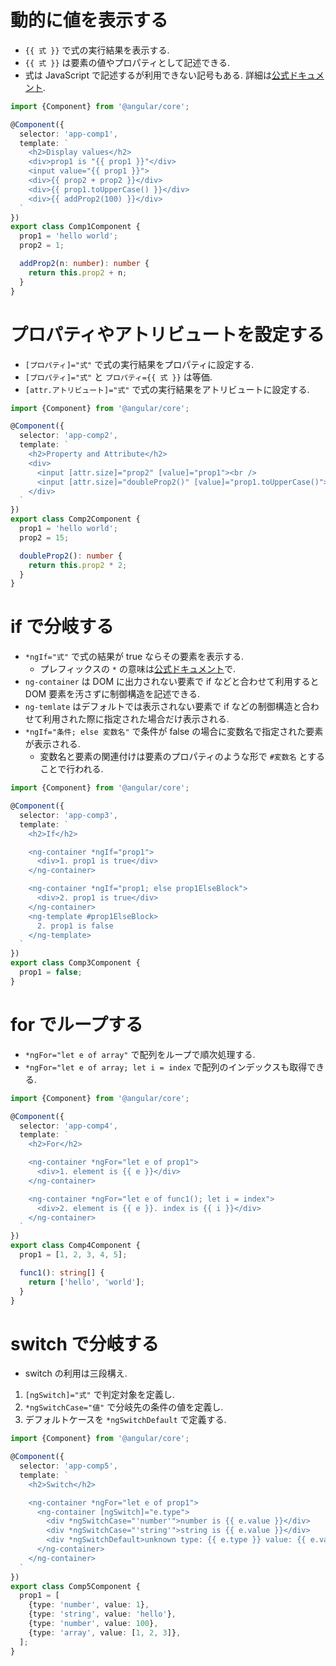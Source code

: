
# 動的に値を表示する

* `{{ 式 }}` で式の実行結果を表示する.
* `{{ 式 }}` は要素の値やプロパティとして記述できる.
* 式は JavaScript で記述するが利用できない記号もある. 詳細は[公式ドキュメント](https://angular.io/guide/template-syntax#template-expressions).

```src/app/comp1.component.ts
import {Component} from '@angular/core';

@Component({
  selector: 'app-comp1',
  template: `
    <h2>Display values</h2>
    <div>prop1 is "{{ prop1 }}"</div>
    <input value="{{ prop1 }}">
    <div>{{ prop2 + prop2 }}</div>
    <div>{{ prop1.toUpperCase() }}</div>
    <div>{{ addProp2(100) }}</div>
  `
})
export class Comp1Component {
  prop1 = 'hello world';
  prop2 = 1;

  addProp2(n: number): number {
    return this.prop2 + n;
  }
}
```

# プロパティやアトリビュートを設定する

* `[プロパティ]="式"` で式の実行結果をプロパティに設定する.
* `[プロパティ]="式"` と `プロパティ={{ 式 }}` は等価.
* `[attr.アトリビュート]="式"` で式の実行結果をアトリビュートに設定する.

```src/app/comp2.component.ts
import {Component} from '@angular/core';

@Component({
  selector: 'app-comp2',
  template: `
    <h2>Property and Attribute</h2>
    <div>
      <input [attr.size]="prop2" [value]="prop1"><br />
      <input [attr.size]="doubleProp2()" [value]="prop1.toUpperCase()">
    </div>
  `
})
export class Comp2Component {
  prop1 = 'hello world';
  prop2 = 15;

  doubleProp2(): number {
    return this.prop2 * 2;
  }
}
```

# if で分岐する

* `*ngIf="式"` で式の結果が true ならその要素を表示する.
  * プレフィックスの `*` の意味は[公式ドキュメント](https://angular.io/guide/structural-directives#the-asterisk--prefix)で.
* `ng-container` は DOM に出力されない要素で if などと合わせて利用すると DOM 要素を汚さずに制御構造を記述できる.
* `ng-temlate` はデフォルトでは表示されない要素で if などの制御構造と合わせて利用された際に指定された場合だけ表示される.
* `*ngIf="条件; else 変数名"` で条件が false の場合に変数名で指定された要素が表示される.
  * 変数名と要素の関連付けは要素のプロパティのような形で `#変数名` とすることで行われる.

```src/app/comp3.component.ts
import {Component} from '@angular/core';

@Component({
  selector: 'app-comp3',
  template: `
    <h2>If</h2>

    <ng-container *ngIf="prop1">
      <div>1. prop1 is true</div>
    </ng-container>

    <ng-container *ngIf="prop1; else prop1ElseBlock">
      <div>2. prop1 is true</div>
    </ng-container>
    <ng-template #prop1ElseBlock>
      2. prop1 is false
    </ng-template>
  `
})
export class Comp3Component {
  prop1 = false;
}
```

# for でループする

* `*ngFor="let e of array"` で配列をループで順次処理する.
* `*ngFor="let e of array; let i = index` で配列のインデックスも取得できる.

```src/app/comp4.component.ts
import {Component} from '@angular/core';

@Component({
  selector: 'app-comp4',
  template: `
    <h2>For</h2>

    <ng-container *ngFor="let e of prop1">
      <div>1. element is {{ e }}</div>
    </ng-container>

    <ng-container *ngFor="let e of func1(); let i = index">
      <div>2. element is {{ e }}. index is {{ i }}</div>
    </ng-container>
  `
})
export class Comp4Component {
  prop1 = [1, 2, 3, 4, 5];

  func1(): string[] {
    return ['hello', 'world'];
  }
}
```

# switch で分岐する

* switch の利用は三段構え.

1. `[ngSwitch]="式"` で判定対象を定義し.
1. `*ngSwitchCase="値"` で分岐先の条件の値を定義し.
1. デフォルトケースを `*ngSwitchDefault` で定義する.

```src/app/comp5.component.ts
import {Component} from '@angular/core';

@Component({
  selector: 'app-comp5',
  template: `
    <h2>Switch</h2>

    <ng-container *ngFor="let e of prop1">
      <ng-container [ngSwitch]="e.type">
        <div *ngSwitchCase="'number'">number is {{ e.value }}</div>
        <div *ngSwitchCase="'string'">string is {{ e.value }}</div>
        <div *ngSwitchDefault>unknown type: {{ e.type }} value: {{ e.value }}</div>
      </ng-container>
    </ng-container>
  `
})
export class Comp5Component {
  prop1 = [
    {type: 'number', value: 1},
    {type: 'string', value: 'hello'},
    {type: 'number', value: 100},
    {type: 'array', value: [1, 2, 3]},
  ];
}
```
